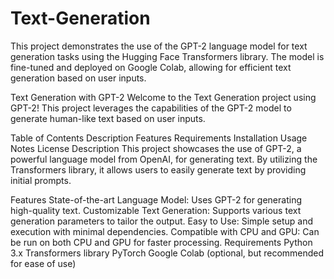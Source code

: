 # Text-Generation
This project demonstrates the use of the GPT-2 language model for text generation tasks using the Hugging Face Transformers library. The model is fine-tuned and deployed on Google Colab, allowing for efficient text generation based on user inputs.



Text Generation with GPT-2
Welcome to the Text Generation project using GPT-2! This project leverages the capabilities of the GPT-2 model to generate human-like text based on user inputs.

Table of Contents
Description
Features
Requirements
Installation
Usage
Notes
License
Description
This project showcases the use of GPT-2, a powerful language model from OpenAI, for generating text. By utilizing the Transformers library, it allows users to easily generate text by providing initial prompts.

Features
State-of-the-art Language Model: Uses GPT-2 for generating high-quality text.
Customizable Text Generation: Supports various text generation parameters to tailor the output.
Easy to Use: Simple setup and execution with minimal dependencies.
Compatible with CPU and GPU: Can be run on both CPU and GPU for faster processing.
Requirements
Python 3.x
Transformers library
PyTorch
Google Colab (optional, but recommended for ease of use)
